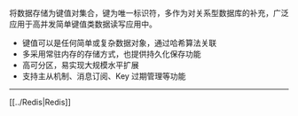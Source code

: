 将数据存储为键值对集合，键为唯一标识符，多作为对关系型数据库的补充，广泛应用于高并发简单键值类数据读写应用中。
- 键值可以是任何简单或复杂数据对象，通过哈希算法关联
- 多采用常驻内存的存储方式，也提供持久化保存功能
- 高可分区，易实现大规模水平扩展
- 支持主从机制、消息订阅、Key 过期管理等功能

---

[[../Redis|Redis]]
